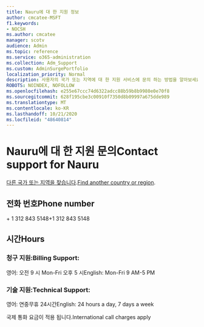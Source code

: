 ```yaml
---
title: Nauru에 대 한 지원 정보
author: cmcatee-MSFT
f1.keywords:
- NOCSH
ms.author: cmcatee
manager: scotv
audience: Admin
ms.topic: reference
ms.service: o365-administration
ms.collection: Adm_Support
ms.custom: AdminSurgePortfolio
localization_priority: Normal
description: 사용자의 국가 또는 지역에 대 한 지원 서비스에 문의 하는 방법을 알아보세요.
ROBOTS: NOINDEX, NOFOLLOW
ms.openlocfilehash: e255e67ccc74d6322adcc88b59b8b9980e0e70f8
ms.sourcegitcommit: 628f195cbe3c00910f7350d8b09997a675dde989
ms.translationtype: MT
ms.contentlocale: ko-KR
ms.lasthandoff: 10/21/2020
ms.locfileid: "48640814"
---
```

# <a name="contact-support-for-nauru"></a><span data-ttu-id="a6311-103">Nauru에 대 한 지원 문의</span><span class="sxs-lookup"><span data-stu-id="a6311-103">Contact support for Nauru</span></span>

<span data-ttu-id="a6311-104">[다른 국가 또는 지역을 찾습니다](../contact-support-for-business-products.md).</span><span class="sxs-lookup"><span data-stu-id="a6311-104">[Find another country or region](../contact-support-for-business-products.md).</span></span>

## <a name="phone-number"></a><span data-ttu-id="a6311-105">전화 번호</span><span class="sxs-lookup"><span data-stu-id="a6311-105">Phone number</span></span>
<span data-ttu-id="a6311-106">+ 1 312 843 5148</span><span class="sxs-lookup"><span data-stu-id="a6311-106">+1 312 843 5148</span></span>

## <a name="hours"></a><span data-ttu-id="a6311-107">시간</span><span class="sxs-lookup"><span data-stu-id="a6311-107">Hours</span></span>
### <a name="billing-support"></a><span data-ttu-id="a6311-108">청구 지원:</span><span class="sxs-lookup"><span data-stu-id="a6311-108">Billing Support:</span></span>

<span data-ttu-id="a6311-109">영어: 오전 9 시 Mon-Fri 오후 5 시</span><span class="sxs-lookup"><span data-stu-id="a6311-109">English: Mon-Fri 9 AM-5 PM</span></span>

### <a name="technical-support"></a><span data-ttu-id="a6311-110">기술 지원:</span><span class="sxs-lookup"><span data-stu-id="a6311-110">Technical Support:</span></span>

<span data-ttu-id="a6311-111">영어: 연중무휴 24시간</span><span class="sxs-lookup"><span data-stu-id="a6311-111">English: 24 hours a day, 7 days a week</span></span>

<span data-ttu-id="a6311-112">국제 통화 요금이 적용 됩니다.</span><span class="sxs-lookup"><span data-stu-id="a6311-112">International call charges apply</span></span>
